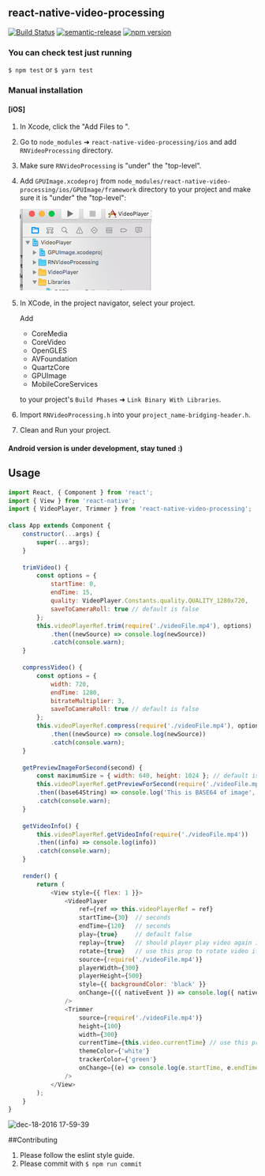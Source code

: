 ## react-native-video-processing

 [![Build Status](https://travis-ci.org/shahen94/react-native-video-processing.svg?branch=master)](https://travis-ci.org/shahen94/react-native-video-processing) [![semantic-release](https://img.shields.io/badge/%20%20%F0%9F%93%A6%F0%9F%9A%80-semantic--release-e10079.svg?style=plastic)](https://github.com/semantic-release/semantic-release) [![npm version](https://badge.fury.io/js/react-native-video-processing.svg)](https://badge.fury.io/js/react-native-video-processing)

### You can check test just running 
`$ npm test` or `$ yarn test`

### Manual installation


#### [iOS]

1. In Xcode, click the "Add Files to <your-project-name>".
2. Go to `node_modules` ➜ `react-native-video-processing/ios` and add `RNVideoProcessing` directory.
3. Make sure `RNVideoProcessing` is "under" the "top-level".
4. Add `GPUImage.xcodeproj` from `node_modules/react-native-video-processing/ios/GPUImage/framework` directory to your project and make sure it is "under" the "top-level":

    ![Project Structure](readme_assets/project-structure.png)

5. In XCode, in the project navigator, select your project.

   Add
    - CoreMedia
    - CoreVideo
    - OpenGLES
    - AVFoundation
    - QuartzCore
    - GPUImage
    - MobileCoreServices

    to your project's `Build Phases` ➜ `Link Binary With Libraries`.
6. Import `RNVideoProcessing.h` into your `project_name-bridging-header.h`.
7. Clean and Run your project.

#### Android version is under development, stay tuned :)

## Usage
```javascript
import React, { Component } from 'react';
import { View } from 'react-native';
import { VideoPlayer, Trimmer } from 'react-native-video-processing';

class App extends Component {
    constructor(...args) {
        super(...args);
    }

    trimVideo() {
        const options = {
            startTime: 0,
            endTime: 15,
            quality: VideoPlayer.Constants.quality.QUALITY_1280x720,
            saveToCameraRoll: true // default is false
        };
        this.videoPlayerRef.trim(require('./videoFile.mp4'), options)
            .then((newSource) => console.log(newSource))
            .catch(console.warn);
    }

    compressVideo() {
        const options = {
            width: 720,
            endTime: 1280,
            bitrateMultiplier: 3,
            saveToCameraRoll: true // default is false
        };
        this.videoPlayerRef.compress(require('./videoFile.mp4'), options)
            .then((newSource) => console.log(newSource))
            .catch(console.warn);
    }

    getPreviewImageForSecond(second) {
        const maximumSize = { width: 640, height: 1024 }; // default is { width: 1080, height: 1080 }
        this.videoPlayerRef.getPreviewForSecond(require('./videoFile.mp4'), second, maximumSize)
        .then((base64String) => console.log('This is BASE64 of image', base64String))
        .catch(console.warn);
    }

    getVideoInfo() {
        this.videoPlayerRef.getVideoInfo(require('./videoFile.mp4'))
        .then((info) => console.log(info))
        .catch(console.warn);
    }

    render() {
        return (
            <View style={{ flex: 1 }}>
                <VideoPlayer
                    ref={ref => this.videoPlayerRef = ref}
                    startTime={30}  // seconds
                    endTime={120}   // seconds
                    play={true}     // default false
                    replay={true}   // should player play video again if it's ended
                    rotate={true}   // use this prop to rotate video if it captured in landscape mode
                    source={require('./videoFile.mp4')}
                    playerWidth={300}
                    playerHeight={500}
                    style={{ backgroundColor: 'black' }}
                    onChange={({ nativeEvent }) => console.log({ nativeEvent })}
                />
                <Trimmer
                    source={require('./videoFile.mp4')}
                    height={100}
                    width={300}
                    currentTime={this.video.currentTime} // use this prop to set tracker position
                    themeColor={'white'}
                    trackerColor={'green'}
                    onChange={(e) => console.log(e.startTime, e.endTime)}
                />
            </View>
        );
    }
}
```

![dec-18-2016 17-59-39](https://cloud.githubusercontent.com/assets/13334788/21293985/3ae2af7a-c54c-11e6-8ae8-ddfc2db009f9.gif)

##Contributing

1. Please follow the eslint style guide.
2. Please commit with `$ npm run commit`
